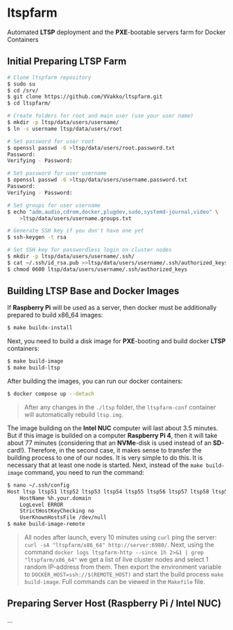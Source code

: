 # ltspfarm

Automated **LTSP** deployment and the **PXE**-bootable servers farm for Docker Containers


## Initial Preparing LTSP Farm

```sh
# Clone ltspfarm repository
$ sudo su
$ cd /srv/
$ git clone https://github.com/VVakko/ltspfarm.git
$ cd ltspfarm/

# Create folders for root and main user (use your user name)
$ mkdir -p ltsp/data/users/username/
$ ln -s username ltsp/data/users/root

# Set password for user root
$ openssl passwd -6 >ltsp/data/users/root.password.txt
Password: 
Verifying - Password: 

# Set password for user username
$ openssl passwd -6 >ltsp/data/users/username.password.txt
Password: 
Verifying - Password: 

# Set groups for user username
$ echo "adm,audio,cdrom,docker,plugdev,sudo,systemd-journal,video" \
    >ltsp/data/users/username.groups.txt

# Generate SSH key if you don't have one yet
$ ssh-keygen -t rsa

# Set SSH key for passwordless login on cluster nodes
$ mkdir -p ltsp/data/users/username/.ssh/
$ cat ~/.ssh/id_rsa.pub >>ltsp/data/users/username/.ssh/authorized_keys
$ chmod 0600 ltsp/data/users/username/.ssh/authorized_keys
```


## Building LTSP Base and Docker Images

If **Raspberry Pi** will be used as a server, then docker must be additionally prepared to build x86_64 images:
```sh
$ make buildx-install
```

Next, you need to build a disk image for **PXE**-booting and build docker **LTSP** containers:
```sh
$ make build-image
$ make build-ltsp
```

After building the images, you can run our docker containers:
```sh
$ docker compose up --detach
```
> After any changes in the `./ltsp` folder, the `ltspfarm-conf` container will automatically rebuild `ltsp.img`.

The image building on the **Intel NUC** computer will last about 3.5 minutes. But if this image is builded on a computer **Raspberry Pi 4**, then it will take about 77 minutes (considering that an **NVMe**-disk is used instead of an **SD**-card!). Therefore, in the second case, it makes sense to transfer the building process to one of our nodes. It is very simple to do this. It is necessary that at least one node is started. Next, instead of the `make build-image` command, you need to run the command:
```sh
$ nano ~/.ssh/config
Host ltsp ltsp51 ltsp52 ltsp53 ltsp54 ltsp55 ltsp56 ltsp57 ltsp58 ltsp59 ltsp60
    HostName %h.your.domain
    LogLevel ERROR
    StrictHostKeyChecking no
    UserKnownHostsFile /dev/null
$ make build-image-remote
```
> All nodes after launch, every 10 minutes using `curl` ping the server: `curl -sA "ltspfarm/x86_64" http://server:6980/`. Next, using the command `docker logs ltspfarm-http --since 1h 2>&1 | grep "ltspfarm/x86_64"` we get a list of live cluster nodes and select 1 random IP-address from them. Then export the environment variable to `DOCKER_HOST=ssh://$(REMOTE_HOST)` and start the build process `make build-image`. Full commands can be viewed in the `Makefile` file.

## Preparing Server Host (Raspberry Pi / Intel NUC)

...
